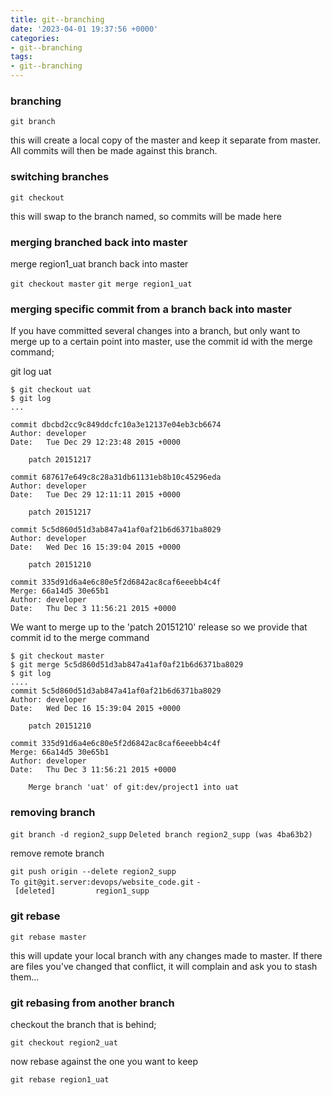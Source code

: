 ```yaml
---
title: git--branching
date: '2023-04-01 19:37:56 +0000'
categories:
- git--branching
tags:
- git--branching
---
```



### branching

`git branch `<new branch name>

this will create a local copy of the master and keep it separate from
master. All commits will then be made against this branch.

### switching branches

`git checkout `<alternate branch>

this will swap to the branch named, so commits will be made here

### merging branched back into master

merge region1_uat branch back into master

`git checkout master`
`git merge region1_uat`

### merging specific commit from a branch back into master

If you have committed several changes into a branch, but only want to
merge up to a certain point into master, use the commit id with the
merge command;

git log uat

    $ git checkout uat
    $ git log
    ...

    commit dbcbd2cc9c849ddcfc10a3e12137e04eb3cb6674
    Author: developer
    Date:   Tue Dec 29 12:23:48 2015 +0000

        patch 20151217

    commit 687617e649c8c28a31db61131eb8b10c45296eda
    Author: developer
    Date:   Tue Dec 29 12:11:11 2015 +0000

        patch 20151217

    commit 5c5d860d51d3ab847a41af0af21b6d6371ba8029
    Author: developer
    Date:   Wed Dec 16 15:39:04 2015 +0000

        patch 20151210

    commit 335d91d6a4e6c80e5f2d6842ac8caf6eeebb4c4f
    Merge: 66a14d5 30e65b1
    Author: developer
    Date:   Thu Dec 3 11:56:21 2015 +0000

We want to merge up to the 'patch 20151210' release so we provide that
commit id to the merge command

    $ git checkout master
    $ git merge 5c5d860d51d3ab847a41af0af21b6d6371ba8029
    $ git log
    ....
    commit 5c5d860d51d3ab847a41af0af21b6d6371ba8029
    Author: developer
    Date:   Wed Dec 16 15:39:04 2015 +0000

        patch 20151210

    commit 335d91d6a4e6c80e5f2d6842ac8caf6eeebb4c4f
    Merge: 66a14d5 30e65b1
    Author: developer
    Date:   Thu Dec 3 11:56:21 2015 +0000

        Merge branch 'uat' of git:dev/project1 into uat

### removing branch

`git branch -d region2_supp`
`Deleted branch region2_supp (was 4ba63b2)`

remove remote branch

`git push origin --delete region2_supp`
`To git@git.server:devops/website_code.git`
`- [deleted]         region1_supp`

### git rebase

`git rebase master`

this will update your local branch with any changes made to master. If
there are files you've changed that conflict, it will complain and ask
you to stash them...

### git rebasing from another branch

checkout the branch that is behind;

`git checkout region2_uat`

now rebase against the one you want to keep

`git rebase region1_uat`